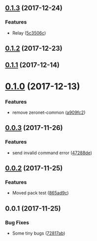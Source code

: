 <a name="0.1.3"></a>
## [0.1.3](https://github.com/ZeroNetJS/zeronet-swarm/compare/v0.1.2...v0.1.3) (2017-12-24)


### Features

* Relay ([5c3506c](https://github.com/ZeroNetJS/zeronet-swarm/commit/5c3506c))



<a name="0.1.2"></a>
## [0.1.2](https://github.com/ZeroNetJS/zeronet-swarm/compare/v0.1.1...v0.1.2) (2017-12-23)



<a name="0.1.1"></a>
## [0.1.1](https://github.com/ZeroNetJS/zeronet-swarm/compare/v0.1.0...v0.1.1) (2017-12-14)



<a name="0.1.0"></a>
# [0.1.0](https://github.com/ZeroNetJS/zeronet-swarm/compare/v0.0.3...v0.1.0) (2017-12-13)


### Features

* remove zeronet-common ([a909fc2](https://github.com/ZeroNetJS/zeronet-swarm/commit/a909fc2))



<a name="0.0.3"></a>
## [0.0.3](https://github.com/ZeroNetJS/zeronet-js/compare/v0.0.2...v0.0.3) (2017-11-26)


### Features

* send invalid command error ([47288de](https://github.com/ZeroNetJS/zeronet-js/commit/47288de))



<a name="0.0.2"></a>
## [0.0.2](https://github.com/ZeroNetJS/zeronet-js/compare/v0.0.1...v0.0.2) (2017-11-25)


### Features

* Moved pack test ([865ad9c](https://github.com/ZeroNetJS/zeronet-js/commit/865ad9c))



<a name="0.0.1"></a>
## 0.0.1 (2017-11-25)


### Bug Fixes

* Some tiny bugs ([72817ab](https://github.com/ZeroNetJS/zeronet-js/commit/72817ab))



